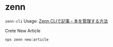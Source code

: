 # zenn
`zenn-cli` Usage: [Zenn CLIで記事・本を管理する方法](https://zenn.dev/zenn/articles/zenn-cli-guide)

Crete New Article
```bash
npx zenn new:article
```
